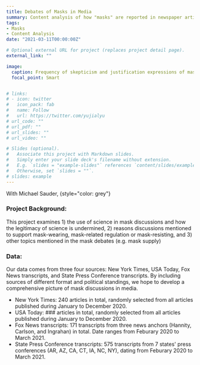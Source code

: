 ```yaml
---
title: Debates of Masks in Media
summary: Content analysis of how "masks" are reported in newspaper articles, TV news, and State Press Conferences
tags:
- Masks
- Content Analysis
date: "2021-03-11T00:00:00Z"

# Optional external URL for project (replaces project detail page).
external_link: ""

image:
  caption: Frequency of skepticism and justification expressions of masks in news reports
  focal_point: Smart


# links:
# - icon: twitter
#   icon_pack: fab
#   name: Follow
#   url: https://twitter.com/yujialyu
# url_code: ""
# url_pdf: ""
# url_slides: ""
# url_video: ""

# Slides (optional).
#   Associate this project with Markdown slides.
#   Simply enter your slide deck's filename without extension.
#   E.g. `slides = "example-slides"` references `content/slides/example-slides.md`.
#   Otherwise, set `slides = ""`.
# slides: example
---
```

<div style ="text-align: left">

With Michael Sauder, 
{style="color: grey"}

### Project Background:
This project examines 1) the use of science in mask discussions and how the legitimacy of science is undermined, 2) reasons discussions mentioned to support mask-wearing, mask-related regulation or mask-resisting, and 3) other topics mentioned in the mask debates (e.g. mask supply) 

### Data:
Our data comes from three four sources: New York Times, USA Today, Fox News transcripts, and State Press Conference transcripts. By including sources of different format and political standings, we hope to develop a comprehensive picture of mask discussions in media.

- New York Times: 240 articles in total, randomly selected from all articles published during January to December 2020. 
- USA Today: ### articles in total, randomly selected from all articles published during January to December 2020. 
- Fox News transcripts: 171 transcripts from three news anchors (Hannity, Carlson, and Ingrahan) in total. Date ranges from Feburary 2020 to March 2021.
- State Press Conference transcripts: 575 transcripts from 7 states' press conferences (AR, AZ, CA, CT, IA, NC, NY), dating from Feburary 2020 to March 2021. 

</div>